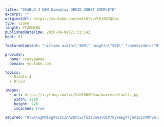 ```yaml
---
title: "DIABLO 4 NEW Gameplay DRUID QUEST COMPLETE"
excerpt: ""
originalUrl: https://youtube.com/watch?v=VtH1862QXaw
type: video
length: PT20M58S
publishedDateTime: 2020-06-08T21:31:14Z
heat: 61

featuredContent: "<iframe width=\"800\" height=\"500\" frameborder=\"0\" src=\"https://www.youtube.com/embed/VtH1862QXaw\" allow=\"accelerometer; autoplay; encrypted-media; gyroscope; picture-in-picture\" allowfullscreen></iframe>"

provider:
  name: crazygames
  domain: youtube.com

topics:
  - Diablo 4
  - Druid

images:
  - url: https://i.ytimg.com/vi/VtH1862QXaw/maxresdefault.jpg
    width: 1280
    height: 720
    isCached: true

secured: "9lEX+ugRWisgAkCzCZnAZGXiScfuzauwGJvQiP7myFeEgYljGmIDcoVMh8aTX99dCfXohAWkH2o3YDkeORBfVUQUGhlL0ROMQ73smkJMkw8TvMkWfB8qs9o7ZW9atrEG58ItlMTSVj2sKc+m6UVL+zBMQ3xKgFbrAM0jgIkQkrMB1tlhGgfAyGQ0Q++Nekmlm5OdKbaqe7+L4ZQhzze75UYCwntp6+U2mwYIuBqAKdOM6qaBB7N/zXI6qU+nogU/AzrRhlIjEBY1DTgsv+zd9CkTyWBecGETUyApBQ0CSsTxakXYVMoqP0nLvzpWETJBSG4x6a9zhu4iK2jfKjnxX5XrKfTxwAZI9y9wzbt+6gtJUSLNv7nJ951LxPm45JVJ6YkHTqfqDx6RhNIW0IQQOFJiaGuZNfYu/oqI8rSQ7FY=;aP8k2saTxtHYkVEfSzvi8Q=="
---
```


